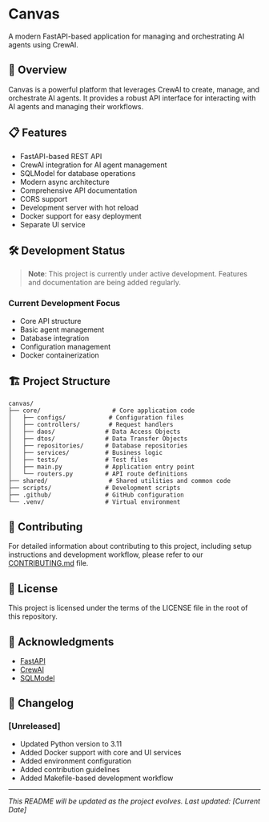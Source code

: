 # Canvas

A modern FastAPI-based application for managing and orchestrating AI agents using CrewAI.

## 🚀 Overview

Canvas is a powerful platform that leverages CrewAI to create, manage, and orchestrate AI agents. It provides a robust
API interface for interacting with AI agents and managing their workflows.

## 📋 Features

- FastAPI-based REST API
- CrewAI integration for AI agent management
- SQLModel for database operations
- Modern async architecture
- Comprehensive API documentation
- CORS support
- Development server with hot reload
- Docker support for easy deployment
- Separate UI service

## 🛠️ Development Status

> **Note**: This project is currently under active development. Features and documentation are being added regularly.

### Current Development Focus

- Core API structure
- Basic agent management
- Database integration
- Configuration management
- Docker containerization

## 🏗️ Project Structure

```
canvas/
├── core/                    # Core application code
│   ├── configs/            # Configuration files
│   ├── controllers/        # Request handlers
│   ├── daos/              # Data Access Objects
│   ├── dtos/              # Data Transfer Objects
│   ├── repositories/      # Database repositories
│   ├── services/          # Business logic
│   ├── tests/             # Test files
│   ├── main.py            # Application entry point
│   └── routers.py         # API route definitions
├── shared/                 # Shared utilities and common code
├── scripts/               # Development scripts
├── .github/               # GitHub configuration
└── .venv/                 # Virtual environment
```

## 🤝 Contributing

For detailed information about contributing to this project, including setup instructions and development workflow, please refer to our [CONTRIBUTING.md](CONTRIBUTING.md) file.

## 📝 License

This project is licensed under the terms of the LICENSE file in the root of this repository.

## 🙏 Acknowledgments

- [FastAPI](https://fastapi.tiangolo.com/)
- [CrewAI](https://github.com/joaomdmoura/crewAI)
- [SQLModel](https://sqlmodel.tiangolo.com/)

## 📅 Changelog

### [Unreleased]

- Updated Python version to 3.11
- Added Docker support with core and UI services
- Added environment configuration
- Added contribution guidelines
- Added Makefile-based development workflow

---

*This README will be updated as the project evolves. Last updated: [Current Date]*
